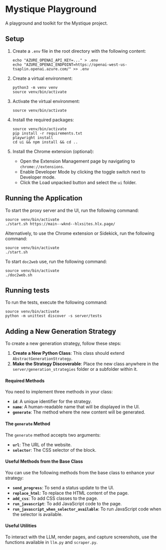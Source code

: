 # Mystique Playground

A playground and toolkit for the Mystique project.

## Setup

1. Create a `.env` file in the root directory with the following content:
   ```shell
   echo "AZURE_OPENAI_API_KEY=..." > .env
   echo "AZURE_OPENAI_ENDPOINT=https://openai-west-us-tsaplin.openai.azure.com/" >> .env
   ```

1. Create a virtual environment:
    ```shell
    python3 -m venv venv
    source venv/bin/activate
    ```

1. Activate the virtual environment:
   ```shell
   source venv/bin/activate
   ```

1. Install the required packages:
    ```shell
    source venv/bin/activate
    pip install -r requirements.txt
    playwright install
    cd ui && npm install && cd ..
    ```

1. Install the Chrome extension (optional):
    - Open the Extension Management page by navigating to `chrome://extensions`.
    - Enable Developer Mode by clicking the toggle switch next to Developer mode.
    - Click the Load unpacked button and select the `ui` folder.

## Running the Application

To start the proxy server and the UI, run the following command:

```shell
source venv/bin/activate
./start.sh https://main--wknd--hlxsites.hlx.page/
```

Alternatively, to use the Chrome extension or Sidekick, run the following command:

```shell
source venv/bin/activate
./start.sh
```

To start `doc2web` use, run the following command:
```shell
source venv/bin/activate
./doc2web.sh
```

## Running tests

To run the tests, execute the following command:

```shell
source venv/bin/activate
python -m unittest discover -s server/tests
```

## Adding a New Generation Strategy

To create a new generation strategy, follow these steps:

1. **Create a New Python Class**: This class should extend `AbstractGenerationStrategy`.
2. **Make the Strategy Discoverable**: Place the new class anywhere in the `server/generation_strategies` folder or a subfolder within it.

#### Required Methods

You need to implement three methods in your class:

- **`id`**: A unique identifier for the strategy.
- **`name`**: A human-readable name that will be displayed in the UI.
- **`generate`**: The method where the new content will be generated.

#### The `generate` Method

The `generate` method accepts two arguments:

- **`url`**: The URL of the website.
- **`selector`**: The CSS selector of the block.

#### Useful Methods from the Base Class

You can use the following methods from the base class to enhance your strategy:

- **`send_progress`**: To send a status update to the UI.
- **`replace_html`**: To replace the HTML content of the page.
- **`add_css`**: To add CSS classes to the page.
- **`run_javascript`**: To add JavaScript code to the page.
- **`run_javascript_when_selector_available`**: To run JavaScript code when the selector is available.

#### Useful Utilities 

To interact with the LLM, render pages, and capture screenshots, use the functions available in `llm.py` and `scraper.py`.
